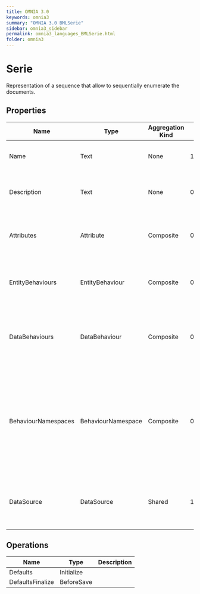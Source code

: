 ```yaml
---
title: OMNIA 3.0
keywords: omnia3
summary: "OMNIA 3.0 BMLSerie"
sidebar: omnia3_sidebar
permalink: omnia3_languages_BMLSerie.html
folder: omnia3
---
```


# Serie
Representation of a sequence that allow to sequentially enumerate the documents.
## Properties
|Name|Type|Aggregation Kind|Multiplicity|Description|
|--|--|--|--|--|
|Name|Text|None|1..*|The name of the entity (unique identifier).|
|Description|Text|None|0..*|The textual explanation of the entities' purpose.|
|Attributes|Attribute|Composite|0..2147483647|A collection of entries that allows to define entity' structure.|
|EntityBehaviours|EntityBehaviour|Composite|0..2147483647|A collection of entries representing how the entity behaves.|
|DataBehaviours|DataBehaviour|Composite|0..2147483647|A collection of entries representing how the entity' data is stored and retrieved.|
|BehaviourNamespaces|BehaviourNamespace|Composite|0..2147483647|A collection of entries representing the coding namespaces to be included (as usings) on code generated with your data and entity behaviours.|
|DataSource|DataSource|Shared|1..*|The Data Source in which the entities are computed and/or persisted.|
## Operations
|Name|Type|Description|
|--|--|--|
|Defaults|Initialize||
|DefaultsFinalize|BeforeSave||

